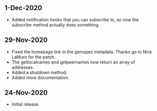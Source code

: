 ## 1-Dec-2020
* Added notification hooks that you can subscribe to, so now the subscribe method
  actually does something.

## 29-Nov-2020
* Fixed the homepage link in the gemspec metadata. Thanks go to Nick LaMuro for the patch.
* The getlocalnames and getpeernames now return an array of addresses.
* Added a shutdown method.
* Added more documentation.

## 24-Nov-2020
* Initial release.
